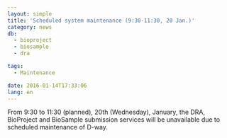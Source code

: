 ```yaml
---
layout: simple
title: 'Scheduled system maintenance (9:30-11:30, 20 Jan.)'
category: news
db:
  - bioproject
  - biosample
  - dra

tags:
  - Maintenance

date: 2016-01-14T17:33:06
lang: en
---
```


From 9:30 to 11:30 (planned), 20th (Wednesday), January, the DRA, BioProject and BioSample submission services will be unavailable due to scheduled maintenance of D-way.
